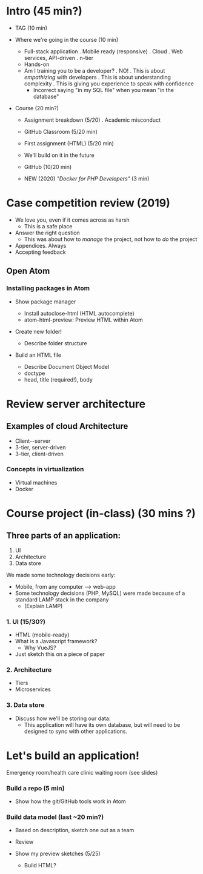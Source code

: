 
# Intro (45 min?)

  * TAG (10 min)

  * Where we're going in the course (10 min)
    - Full-stack application
      . Mobile ready (responsive)
      . Cloud
      . Web services, API-driven
      . n-tier
    - Hands-on
    - Am I training you to be a developer?
      . NO!
      . This is about _empathizing_ with developers
      . This is about understanding complexity
      . This is giving you experience to speak with confidence
        * Incorrect saying "in my SQL file" when you mean "in the database"


  * Course (20 min?)
    - Assignment breakdown (5/20)
      . Academic misconduct
    - GitHub Classroom (5/20 min)
    - First assignment (HTML) (5/20 min)
    - We'll build on it in the future
    - GitHub (10/20 min)

    - NEW (2020) _"Docker for PHP Developers"_ (3 min)

# Case competition review (2019)

* We love you, even if it comes across as harsh
    - This is a safe place
* Answer the right question
    - This was about how to *manage* the project, not how to *do* the project
* Appendices. Always
* Accepting feedback

## Open Atom

### Installing packages in Atom
  * Show package manager
    - Install autoclose-html (HTML autocomplete)
    - atom-html-preview: Preview HTML within Atom

  * Create new folder!
    - Describe folder structure

  * Build an HTML file
      - Describe Document Object Model
      - doctype
      - head, title (required!), body

# Review server architecture
## Examples of cloud Architecture

  * Client--server
  * 3-tier, server-driven
  * 3-tier, client-driven

### Concepts in virtualization

  * Virtual machines
  * Docker

# Course project (in-class) (30 mins ?)

## Three parts of an application:

  1. UI
  2. Architecture
  3. Data store

We made some technology decisions early:

  * Mobile, from any computer --> web-app
  * Some technology decisions (PHP, MySQL) were made because of a standard LAMP stack in the company
    - (Explain LAMP)

### 1. UI (15/30?)

  <!-- * Demo a selection matrix
    - WinGUI|iOS|Android|Web
    - Criteria? (ask for ideas)
      .  mobile, developers, documentation, testable (not really relevant), easy to build charts -->

  * HTML (mobile-ready)
  * What is a Javascript framework?
    - Why VueJS?
  * Just sketch this on a piece of paper

### 2. Architecture
  * Tiers
  * Microservices

### 3. Data store
  * Discuss how we'll be storing our data:
    - This application will have its own database, but will need to be designed to sync with other applications.

# Let's build an application!
Emergency room/health care clinic waiting room (see slides)

### Build a repo (5 min)

* Show how the git/GitHub tools work in Atom

### Build data model (last ~20 min?)

* Based on description, sketch one out as a team
* Review

* Show my preview sketches (5/25)
    - Build HTML?


<!-- # For Next Time (5 mins?)

  * Group recommendations for which front-end library
    - React | Knockout | AngularJS (aka Angular 1) | Manually w/ jQuery & Handlebars | VueJS (w/ Axios?)
    - NOT Angular (aka Angular 2), NOT Ember -->
